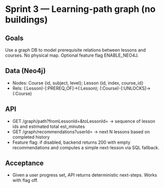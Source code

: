 # Sprint 3 — Learning-path graph (no buildings)

## Goals
Use a graph DB to model prerequisite relations between lessons and courses. No physical map. Optional feature flag ENABLE_NEO4J.

## Data (Neo4j)
- Nodes: Course {id, subject, level}; Lesson {id, index, course_id}
- Rels: (:Lesson)-[:PREREQ_OF]->(:Lesson); (:Course)-[:UNLOCKS]->(:Course)

## API
- GET /graph/path?fromLessonId=&toLessonId= -> sequence of lesson ids and estimated total est_minutes
- GET /graph/recommendations?userId= -> next N lessons based on completed history
- Feature flag: if disabled, backend returns 200 with empty recommendations and computes a simple next-lesson via SQL fallback.

## Acceptance
- Given a user progress set, API returns deterministic next-steps. Works with flag off.
